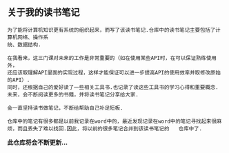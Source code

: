 ## 关于我的读书笔记

    为了能将计算机知识更有系统的组织起来，而写了该读书笔记.仓库中的读书笔记主要包括了计算机网络、操作系
    统、数据结构.
    
    在我看来，这三门课对未来的工作是非常重要的（如在使用某些API时，在可以保证熟练使用外，
    还应该取理解API里面的实现过程，这样才能保证可以进一步提高API的使用效率并取修改原始的API）.
    同时，还根据自己的爱好读了一些相关工具书.也记录了读这些工具书的学习心得和重要概念.
    未来，会不断阅读更多的书籍，并将读书笔记分享给大家.
    
    会一直坚持读书做笔记，不断给帮助自己补足短板.
    
    仓库中的笔记有很多都是以前我记录在word中的，最近发现记录在word中的笔记寻找起来很麻烦，而且丢失了难以找回.因此，将以前的很多笔记合并到该读书笔记的   仓库中了.
**此仓库将会不断更新...**
    
